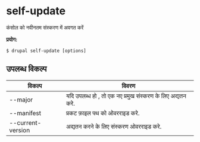# self-update
कंसोल को नवीनतम संस्करण में अवगत करें

**प्रयोग:**
```
$ drupal self-update [options] 
```

## उपलब्ध विकल्प
विकल्प | विवरण
-------|-------------
--major | यदि उपलब्ध हो , तो एक नए प्रमुख संस्करण के लिए अद्यतन करे.
--manifest | प्रकट फ़ाइल पथ को ओवरराइड करे.
--current-version | अद्यतन करने के लिए संस्करण ओवरराइड करे.

